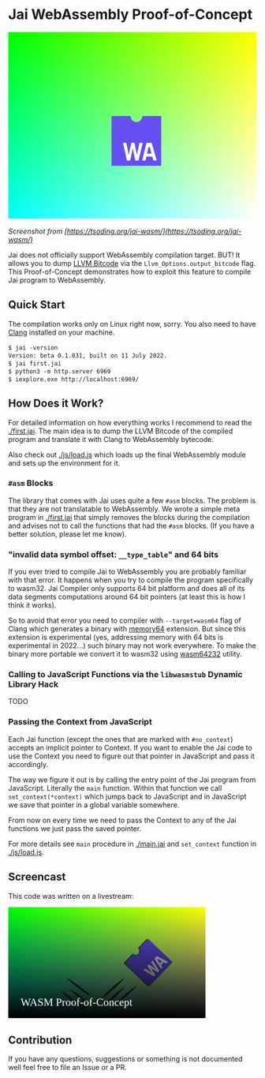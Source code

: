 # Jai WebAssembly Proof-of-Concept

[![thumbnail](./img/thumbnail.png)](https://tsoding.org/jai-wasm/)

*Screenshot from [https://tsoding.org/jai-wasm/](https://tsoding.org/jai-wasm/)*

Jai does not officially support WebAssembly compilation target. BUT! It allows you to dump [LLVM Bitcode](https://llvm.org/docs/BitCodeFormat.html) via the `Llvm_Options.output_bitcode` flag. This Proof-of-Concept demonstrates how to exploit this feature to compile Jai program to WebAssembly.

## Quick Start

The compilation works only on Linux right now, sorry. You also need to have [Clang](https://clang.llvm.org/) installed on your machine.

```console
$ jai -version
Version: beta 0.1.031, built on 11 July 2022.
$ jai first.jai
$ python3 -m http.server 6969
$ iexplore.exe http://localhost:6969/
```

## How Does it Work?

For detailed information on how everything works I recommend to read the [./first.jai](./first.jai). The main idea is to dump the LLVM Bitcode of the compiled program and translate it with Clang to WebAssembly bytecode.

Also check out [./js/load.js](./js/load.js) which loads up the final WebAssembly module and sets up the environment for it.

### `#asm` Blocks

The library that comes with Jai uses quite a few `#asm` blocks. The problem is that they are not translatable to WebAssembly. We wrote a simple meta program in [./first.jai](./first.jai) that simply removes the blocks during the compilation and advises not to call the functions that had the `#asm` blocks. (If you have a better solution, please let me know).

### "invalid data symbol offset: `__type_table`" and 64 bits

If you ever tried to compile Jai to WebAssembly you are probably familiar with that error. It happens when you try to compile the program specifically to wasm32. Jai Compiler only supports 64 bit platform and does all of its data segments computations around 64 bit pointers (at least this is how I think it works). 

So to avoid that error you need to compiler with `--target=wasm64` flag of Clang which generates a binary with [memory64](https://github.com/WebAssembly/memory64) extension. But since this extension is experimental (yes, addressing memory with 64 bits is experimental in 2022...) such binary may not work everywhere. To make the binary more portable we convert it to wasm32 using [wasm64232](https://github.com/tsoding/wabt-wasm64232) utility.

### Calling to JavaScript Functions via the `libwasmstub` Dynamic Library Hack

TODO

### Passing the Context from JavaScript

Each Jai function (except the ones that are marked with `#no_context`) accepts an implicit pointer to Context. If you want to enable the Jai code to use the Context you need to figure out that pointer in JavaScript and pass it accordingly.

The way we figure it out is by calling the entry point of the Jai program from JavaScript. Literally the `main` function. Within that function we call `set_context(*context)` which jumps back to JavaScript and in JavaScript we save that pointer in a global variable somewhere.

From now on every time we need to pass the Context to any of the Jai functions we just pass the saved pointer.

For more details see `main` procedure in [./main.jai](./main.jai) and `set_context` function in [./js/load.js](./js/load.js).

## Screencast

This code was written on a livestream:

[![thumbnail](./thumbnails/thumbnail.png)](https://www.youtube.com/watch?v=8_5L8yVHcII)

## Contribution

If you have any questions, suggestions or something is not documented well feel free to file an Issue or a PR.
